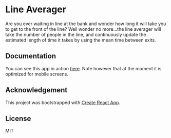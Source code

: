 # Line Averager
Are you ever waiting in line at the bank and wonder how long it will take you to get to the
front of the line? Well wonder no more...the line averager will take the number of people
in the line, and continuously update the estimated length of time it takes
by using the mean time between exits.

## Documentation 
You can see this app in action [here](https://vramdhanie.github.com/lineaverager). Note however that at the moment it is optimized for mobile screens.

## Acknowledgement
This project was bootstrapped with [Create React App](https://github.com/facebookincubator/create-react-app).

## License
MIT
